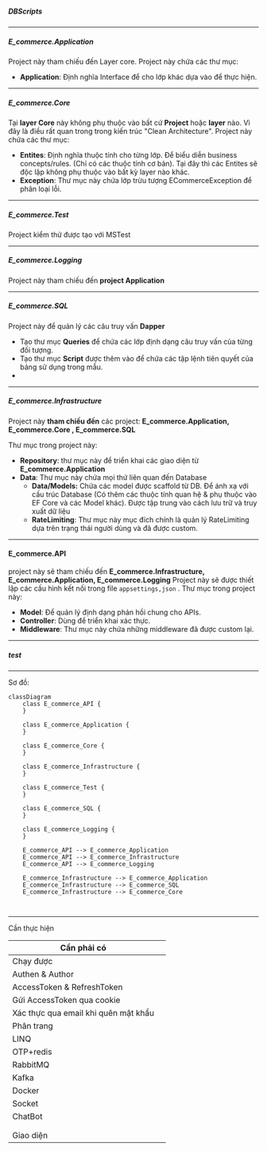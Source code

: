 ##### **DBScripts**

---
##### **E_commerce.Application**

Project này tham chiếu đến Layer core.
Project này chứa các thư mục:
- **Application**: Định nghĩa Interface để cho lớp khác dựa vào để thực hiện.

---
##### **E_commerce.Core**

Tại **layer Core** này không phụ thuộc vào bất cứ **Project** hoặc **layer** nào. Vì đây là điều rất quan trong trong kiến trúc "Clean Architecture".
Project này chứa các thư mục:
- **Entites**: Định nghĩa thuộc tính cho từng lớp. Để biểu diễn business concepts/rules. (Chỉ có các thuộc tính cơ bản). Tại đây thì các Entites sẽ độc lập không phụ thuộc vào bất kỳ layer nào khác.
- **Exception**: Thư mục này chứa lớp trừu tượng ECommerceException để phân loại lỗi.


---
##### **E_commerce.Test**

Project kiểm thử được tạo với MSTest


---
##### **E_commerce.Logging**

Project này tham chiếu đến **project Application**

---
##### **E_commerce.SQL**

Project này để quản lý các câu truy vấn **Dapper**
- Tạo thư mục **Queries** để chứa các lớp định dạng câu truy vấn của từng đối tượng.
- Tạo thư mục **Script** được thêm vào để chứa các tập lệnh tiên quyết của bảng sử dụng trong mẫu.
- 


---
##### **E_commerce.Infrastructure**

Project này **tham chiếu đến** các project: **E_commerce.Application, E_commerce.Core , E_commerce.SQL**

Thư mục trong project này:
- **Repository**: thư mục này để triển khai các giao diện từ **E_commerce.Application**
- **Data**: Thư mục này chứa mọi thứ liên quan đến Database
	- **Data/Models:** Chứa các model được scaffold từ DB. Để ánh xạ với cấu trúc Database (Có thêm các thuộc tính quan hệ & phụ thuộc vào EF Core và các Model khác). Được tập trung vào cách lưu trữ và truy xuất dữ liệu
	- **RateLimiting**: Thư mục này mục đích chính là quản lý RateLimiting dựa trên trạng thái người dùng và đã được custom. 

---
#### **E_commerce.API**

project này sẽ tham chiếu đến **E_commerce.Infrastructure, E_commerce.Application, E_commerce.Logging**
Project này sẽ được thiết lập các cấu hình kết nối trong file `appsettings,json` .
Thư mục trong project này:
- **Model**: Để quản lý định dạng phản hồi chung cho APIs.
- **Controller**:  Dùng để triển khai xác thực.
- **Middleware**: Thư mục này chứa những middleware đã được custom lại.


---
##### **test**

---
Sơ đồ:

```mermaid
classDiagram
    class E_commerce_API { 
    }
    
    class E_commerce_Application {
    }
    
    class E_commerce_Core {
    }
    
    class E_commerce_Infrastructure {
    }
    
    class E_commerce_Test {
    }
    
	class E_commerce_SQL {
    }

	class E_commerce_Logging {
    }
    
    E_commerce_API --> E_commerce_Application
    E_commerce_API --> E_commerce_Infrastructure
    E_commerce_API --> E_commerce_Logging
    
    E_commerce_Infrastructure --> E_commerce_Application
    E_commerce_Infrastructure --> E_commerce_SQL
    E_commerce_Infrastructure --> E_commerce_Core
    
   
```


---

Cần thực hiện

| Cần phải có                          |     |
| ------------------------------------ | --- |
| Chạy được                            |     |
| Authen & Author                      |     |
| AccessToken & RefreshToken           |     |
| Gửi AccessToken qua cookie           |     |
| Xác thực qua email khi quên mật khẩu |     |
| Phân trang                           |     |
| LINQ                                 |     |
| OTP+redis                            |     |
| RabbitMQ                             |     |
| Kafka                                |     |
| Docker                               |     |
| Socket                               |     |
| ChatBot                              |     |
|                                      |     |
|                                      |     |
| Giao diện                            |     |
